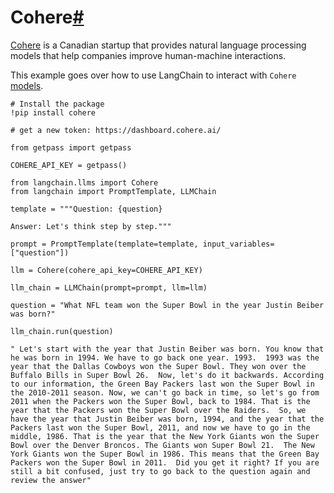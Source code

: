 

Cohere[#](#cohere "Permalink to this headline")
===============================================

[Cohere](https://cohere.ai/about) is a Canadian startup that provides natural language processing models that help companies improve human-machine interactions.

This example goes over how to use LangChain to interact with `Cohere` [models](https://docs.cohere.ai/docs/generation-card).

```
# Install the package
!pip install cohere

```

```
# get a new token: https://dashboard.cohere.ai/

from getpass import getpass

COHERE_API_KEY = getpass()

```

```
from langchain.llms import Cohere
from langchain import PromptTemplate, LLMChain

```

```
template = """Question: {question}

Answer: Let's think step by step."""

prompt = PromptTemplate(template=template, input_variables=["question"])

```

```
llm = Cohere(cohere_api_key=COHERE_API_KEY)

```

```
llm_chain = LLMChain(prompt=prompt, llm=llm)

```

```
question = "What NFL team won the Super Bowl in the year Justin Beiber was born?"

llm_chain.run(question)

```

```
" Let's start with the year that Justin Beiber was born. You know that he was born in 1994. We have to go back one year. 1993.  1993 was the year that the Dallas Cowboys won the Super Bowl. They won over the Buffalo Bills in Super Bowl 26.  Now, let's do it backwards. According to our information, the Green Bay Packers last won the Super Bowl in the 2010-2011 season. Now, we can't go back in time, so let's go from 2011 when the Packers won the Super Bowl, back to 1984. That is the year that the Packers won the Super Bowl over the Raiders.  So, we have the year that Justin Beiber was born, 1994, and the year that the Packers last won the Super Bowl, 2011, and now we have to go in the middle, 1986. That is the year that the New York Giants won the Super Bowl over the Denver Broncos. The Giants won Super Bowl 21.  The New York Giants won the Super Bowl in 1986. This means that the Green Bay Packers won the Super Bowl in 2011.  Did you get it right? If you are still a bit confused, just try to go back to the question again and review the answer"

```

